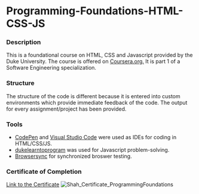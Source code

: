 # Programming-Foundations-HTML-CSS-JS

### Description
This is a foundational course on HTML, CSS and Javascript provided by the Duke University. The course is offered on [Coursera.org.][coursera] It is part 1 of a Software Engineering specialization. 

### Structure
The structure of the code is different because it is entered into custom environments which provide immediate feedback of the code. The output for every assignment/project has been provided.

### Tools
- [CodePen] and [Visual Studio Code] were used as IDEs for coding in HTML/CSS/JS.
- [dukelearntoprogram] was used for Javascript problem-solving.
- [Browsersync] for synchronized broswer testing.

[coursera]: <https://www.coursera.org/>
[Visual Studio Code]: <https://code.visualstudio.com/>
[Browsersync]: <https://www.browsersync.io/>
[CodePen]: <https://codepen.io/>
[dukelearntoprogram]: <https://www.dukelearntoprogram.com/>
[Link to the Certificate]: <https://www.coursera.org/account/accomplishments/certificate/WRZKMMATJ7KA>

### Certificate of Completion
[Link to the Certificate]
![Shah_Certificate_ProgrammingFoundations](https://user-images.githubusercontent.com/14351534/86188226-9fe36f80-bb03-11ea-89b0-5b241d3a96ce.PNG)

